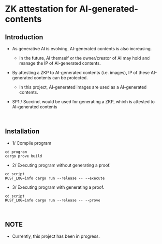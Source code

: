 # ZK attestation for AI-generated-contents

## Introduction
- As generative AI is evolving, AI-generated contents is also increasing.
  - In the future, AI themself or the owner/creator of AI may hold and manage the IP of AI-generated contents.

- By attesting a ZKP to AI-generated contents (i.e. images), IP of these AI-generated contents can be protected. 
  - In this project, AI-generated images are used as a AI-generated contents.

- SP1 / Succinct would be used for generating a ZKP, which is attested to AI-generated contents

<br>

## Installation
- 1/ Compile program
```shell
cd program
cargo prove build
```

- 2/ Executing program without generating a proof.
```shell
cd script
RUST_LOG=info cargo run --release -- --execute
```

- 3/ Executing program with generating a proof.
```shell
cd script
RUST_LOG=info cargo run --release -- --prove
```


<br>

## NOTE
- Currently, this project has been in progress.
